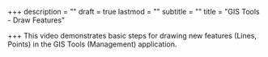 +++
description = ""
draft = true
lastmod = ""
subtitle = ""
title = "GIS Tools - Draw Features"

+++
This video demonstrates basic steps for drawing new features (Lines, Points) in the GIS Tools (Management) application.